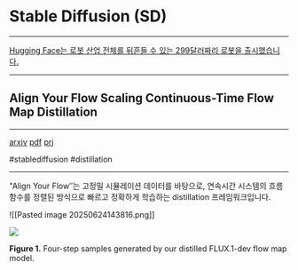 # Stable Diffusion (SD)




---

[Hugging Face는 로봇 산업 전체를 뒤흔들 수 있는 299달러짜리 로봇을 출시했습니다.](https://venturebeat.com/ai/hugging-face-just-launched-a-299-robot-that-could-disrupt-the-entire-robotics-industry/)


---

## Align Your Flow Scaling Continuous-Time Flow Map Distillation

----------
[arxiv](https://arxiv.org/abs/2506.14603) [pdf](https://arxiv.org/pdf/2506.14603)
[prj](https://research.nvidia.com/labs/toronto-ai/AlignYourFlow/)

#stablediffusion #distillation

---
"Align Your Flow″는 고정밀 시뮬레이션 데이터를 바탕으로,
연속시간 시스템의 흐름 함수를 정렬된 방식으로 빠르고 정확하게 학습하는 
distillation 프레임워크입니다.

![[Pasted image 20250624143816.png]]



![](https://research.nvidia.com/labs/toronto-ai/AlignYourFlow/assets/teaser_2.jpg)

****Figure 1.**** Four-step samples generated by our distilled FLUX.1-dev flow map model.

